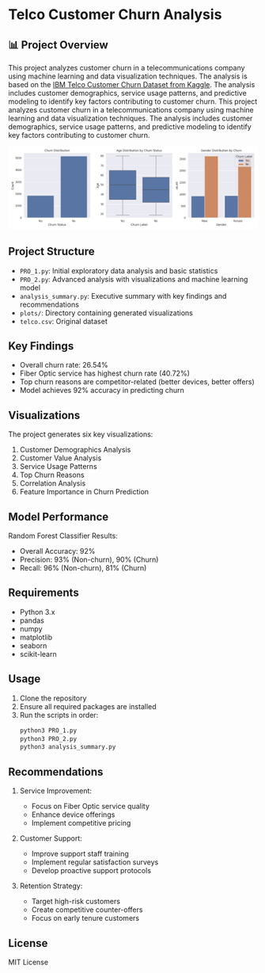# Telco Customer Churn Analysis


## 📊 Project Overview
This project analyzes customer churn in a telecommunications company using machine learning and data visualization techniques. The analysis is based on the [IBM Telco Customer Churn Dataset from Kaggle](https://www.kaggle.com/datasets/yeanzc/telco-customer-churn-ibm-dataset). The analysis includes customer demographics, service usage patterns, and predictive modeling to identify key factors contributing to customer churn.
This project analyzes customer churn in a telecommunications company using machine learning and data visualization techniques. The analysis includes customer demographics, service usage patterns, and predictive modeling to identify key factors contributing to customer churn.

![Demographics](plots/churn_demographics.png)



## Project Structure
- `PRO_1.py`: Initial exploratory data analysis and basic statistics
- `PRO_2.py`: Advanced analysis with visualizations and machine learning model
- `analysis_summary.py`: Executive summary with key findings and recommendations
- `plots/`: Directory containing generated visualizations
- `telco.csv`: Original dataset

## Key Findings
- Overall churn rate: 26.54%
- Fiber Optic service has highest churn rate (40.72%)
- Top churn reasons are competitor-related (better devices, better offers)
- Model achieves 92% accuracy in predicting churn

## Visualizations
The project generates six key visualizations:
1. Customer Demographics Analysis
2. Customer Value Analysis
3. Service Usage Patterns
4. Top Churn Reasons
5. Correlation Analysis
6. Feature Importance in Churn Prediction




## Model Performance
Random Forest Classifier Results:
- Overall Accuracy: 92%
- Precision: 93% (Non-churn), 90% (Churn)
- Recall: 96% (Non-churn), 81% (Churn)
 

## Requirements
- Python 3.x
- pandas
- numpy
- matplotlib
- seaborn
- scikit-learn

## Usage
1. Clone the repository
2. Ensure all required packages are installed
3. Run the scripts in order:
   ```bash
   python3 PRO_1.py
   python3 PRO_2.py
   python3 analysis_summary.py
   ```

## Recommendations
1. Service Improvement:
   - Focus on Fiber Optic service quality
   - Enhance device offerings
   - Implement competitive pricing

2. Customer Support:
   - Improve support staff training
   - Implement regular satisfaction surveys
   - Develop proactive support protocols

3. Retention Strategy:
   - Target high-risk customers
   - Create competitive counter-offers
   - Focus on early tenure customers

## License
MIT License
